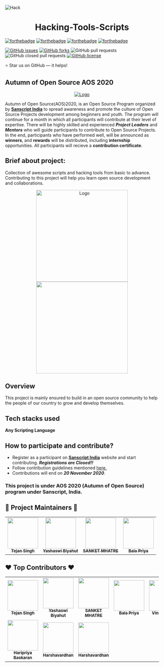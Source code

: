
![Hack](https://github.com/Mukulbaid63/hacking-tools-scripts/blob/Mukulbaid63-patch-r/hack.gif)  
<h1 align = "center">Hacking-Tools-Scripts</h1>

[![forthebadge](https://forthebadge.com/images/badges/built-by-developers.svg)](https://forthebadge.com)
[![forthebadge](https://forthebadge.com/images/badges/made-with-python.svg)](https://forthebadge.com)
[![forthebadge](https://forthebadge.com/images/badges/thats-how-they-get-you.svg)](https://forthebadge.com)
[![forthebadge](https://forthebadge.com/images/badges/powered-by-black-magic.svg)](https://forthebadge.com)

[![GitHub issues](https://img.shields.io/github/issues/sanscript-tech/hacking-tools-scripts?style=flat-square)](https://github.com/sanscript-tech/hacking-tools-scripts/issues)
[![GitHub forks](https://img.shields.io/github/forks/sanscript-tech/hacking-tools-scripts?style=flat-square)](https://github.com/sanscript-tech/hacking-tools-scripts/network)
![GitHub pull requests](https://img.shields.io/github/issues-pr/sanscript-tech/hacking-tools-scripts?color=green&style=flat-square)
![GitHub closed pull requests](https://img.shields.io/github/issues-pr-closed-raw/sanscript-tech/hacking-tools-scripts?color=red&style=flat-square)
[![GitHub license](https://img.shields.io/github/license/sanscript-tech/hacking-tools-scripts)](https://github.com/sanscript-tech/hacking-tools-scripts/blob/main/LICENSE)

⭐ Star us on GitHub — it helps!

## Autumn of Open Source AOS 2020
<p align="center">
  <a href="https://sanscript.tech/">
    <img src="https://avatars3.githubusercontent.com/t/4187434?s=280&v=4" alt="Logo">
  </a>

Autumn of Open Source(AOS)2020, is an Open Source Program organized by [**Sanscript India**](https://sanscript.tech) to spread awareness and promote the culture of Open Source Projects development among beginners and youth. The program will continue for a month in which all participants will contribute at their level of expertise. There will be highly skilled and experienced ***Project Leaders*** and ***Mentors*** who will guide participants to contribute to Open Source Projects. In the end, participants who have performed well, will be announced as **winners**, and **rewards** will be distributed, including **internship** opportunities. All participants will recieve a **contribution certificate**.

 ## Brief about project:
Collection of awesome scripts and hacking tools from basic to advance. Contributing to this project will help you learn open source development and collaborations.

<p  align="center"><img src="https://media.giphy.com/media/Rje6bsoJVORnLBfZwP/giphy.gif" alt="Logo" width="300" height="300"> <img src="https://media.giphy.com/media/HoffxyN8ghVuw/giphy.gif" width="300" height="300">

## Overview
This project is mainly ensured to build in an open source community to help the people of our country to grow and develop themselves.

## Tech stacks used

**Any Scripting Language**

## How to participate and contribute?
* Register as a participant on [**Sanscript India**](https://sanscript.tech) website and start contributing. ***Registrations are Closed!!***
* Follow contribution guidelines mentioned [here.](https://github.com/sanscript-tech/hacking-tools-scripts/blob/main/CONTRIBUTING.md)
* Contributions will end on ***20 November 2020***.


### This project is under AOS 2020 (Autumn of Open Source) program under Sanscript, India.

## 🌟 Project Maintainers 🌟

<table>
  <tr>
    <td align="center"><a href="https://github.com/tejan-singh"><img src="https://avatars2.githubusercontent.com/u/50990883?s=460&u=17dc74fae6985b2e189377cd4645ac685f932270&v=4" width="100px;" alt=""/><br /><sub><b>Tejan Singh</b></sub></a></td>
    <td align="center"><a href="https://github.com/yashaswibiyahut"><img src="https://avatars1.githubusercontent.com/u/32020835?s=400&u=2bc1c105d1ddba1c710afd7792941ba25d0a78dd&v=4" width="100px;" alt=""/><br /><sub><b>Yashaswi Biyahut</b></sub></a></td>
    <td align="center"><a href="https://github.com/SANKET7738"><img src="https://avatars2.githubusercontent.com/u/60286107?s=460&u=17bfa4a98b6472549ce7bcb025b861c8d653426d&v=4" width="100px;" alt=""/><br /><sub><b>SANKET MHATRE</b></sub></a></td>
    <td align="center"><a href="https://github.com/balapriyac"><img src="https://avatars1.githubusercontent.com/u/47279635?s=400&u=f5166ac287b4feceab836d08b5e8766932de84da&v=4" width="100px;" alt=""/><br /><sub><b> Bala Priya</b></sub></a></td>
  </tr>
</table>

## :heart: Top Contributors :heart: 

<table>
  <tr>
    <td align="center"><a href="https://github.com/tejan-singh"><img src="https://avatars2.githubusercontent.com/u/50990883?s=460&u=17dc74fae6985b2e189377cd4645ac685f932270&v=4" width="100px;" alt=""/><br /><sub><b>Tejan Singh</b></sub></a></td>
    <td align="center"><a href="https://github.com/yashaswibiyahut"><img src="https://avatars1.githubusercontent.com/u/32020835?s=400&u=2bc1c105d1ddba1c710afd7792941ba25d0a78dd&v=4" width="100px;" alt=""/><br /><sub><b>Yashaswi Biyahut</b></sub></a></td>
    <td align="center"><a href="https://github.com/SANKET7738"><img src="https://avatars2.githubusercontent.com/u/60286107?s=460&u=17bfa4a98b6472549ce7bcb025b861c8d653426d&v=4" width="100px;" alt=""/><br /><sub><b>SANKET MHATRE</b></sub></a></td>
    <td align="center"><a href="https://github.com/balapriyac"><img src="https://avatars1.githubusercontent.com/u/47279635?s=400&u=f5166ac287b4feceab836d08b5e8766932de84da&v=4" width="100px;" alt=""/><br /><sub><b> Bala Priya</b></sub></a></td>
    <td align="center"><a href="https://github.com/Ninjavin"><img src="https://avatars2.githubusercontent.com/u/49443829?s=400&u=916bf637cd667f3e5920ba564827e45431d652bc&v=4" width="100px;" alt=""/><br /><sub><b>Vineeta Jain</b></sub></a></td>
    <td align="center"><a href="https://github.com/Sapna2001"><img src="https://avatars2.githubusercontent.com/u/56690856?s=400&u=1d624418971210afff0640114681ffd844f10e72&v=4" width="100px;" alt=""/><br /><sub><b> Hari Sapna Nair</b></sub></a></td>
    <td align="center"><a href="https://github.com/Nibba2018"><img src="https://avatars3.githubusercontent.com/u/29832615?s=460&u=646a33259b66f84806bda6aeafa3e5805797a98c&v=4" width="100px;" alt=""/><br /><sub><b> Soham Biswas</b></sub></a></td>
    <td align="center"><a href="https://github.com/Mukulbaid63"><img src="https://avatars0.githubusercontent.com/u/61585314?v=4" width="100px;" alt=""/><br /><sub><b>Muddhit Baid</b></sub></a></td>
    </tr>
  <tr>
    <td align="center"><a href="https://github.com/HaripriyaB"><img src="https://avatars3.githubusercontent.com/u/34762451?s=400&u=8c46ae291fc89a67e9a24f28e9d5fc9c1bedf10c&v=4" width="100px;" alt=""/><br /><sub><b>Haripriya Baskaran</b></sub></a></td>
    <td align="center"><a href="https://github.com/harshareddy794"><img src="https://avatars3.githubusercontent.com/u/48166328?s=460&u=09546caead95b6d042078c5f01c9720f6a26db69&v=4" width="100px;" alt=""/><br /><sub><b>Harshavardhan</b></sub></a></td>
    <td align="center"><a href="https://github.com/Namyalg"><img src="https://avatars0.githubusercontent.com/u/53875297?s=400&v=4" width="100px;" alt=""/><br /><sub><b>Harshavardhan</b></sub></a></td>
  </tr>
</table>

